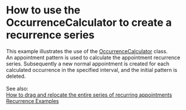 # How to use the OccurrenceCalculator to create a recurrence series


This example illustrates the use of the <a href="http://help.devexpress.com/#CoreLibraries/clsDevExpressXtraSchedulerOccurrenceCalculatortopic">OccurrenceCalculator</a> class.<br>An appointment pattern is used to calculate the appointment recurrence series. Subsequently a new normal appointment is created for each calculated occurrence in the specified interval, and the initial pattern is deleted.<br><br>See also:<br><a href="https://www.devexpress.com/Support/Center/p/E162">How to drag and relocate the entire series of recurring appointments</a><br><a href="http://help.devexpress.com/#WindowsForms/CustomDocument17030">Recurrence Examples</a>

<br/>


